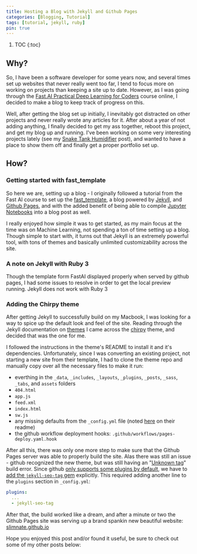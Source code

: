 ```yaml
---
title: Hosting a Blog with Jekyll and Github Pages
categories: [Blogging, Tutorial]
tags: [tutorial, jekyll, ruby]
pin: true
---
```

1. TOC
{:toc}

## Why?
So, I have been a software developer for some years now, and several times set up websites that never really went too far, I tend to focus more on working on projects than keeping a site up to date. However, as I was going through the [Fast.AI Practical Deep Learning for Coders](https://course.fast.ai/) course online, I decided to make a blog to keep track of progress on this.

Well, after getting the blog set up initially, I inevitably got distracted on other projects and never really wrote any articles for it. After about a year of not adding anything, I finally decided to get my ass together, reboot this project, and get my blog up and running. I've been working on some very interesting projects lately (see my [Snake Tank Humidifier](/2021/04/14/snake-tank-humidity-controller.html) post), and wanted to have a place to show them off and finally get a proper portfolio set up.

## How?

### Getting started with fast_template
So here we are, setting up a blog - I originally followed a tutorial from the Fast AI course to set up the [fast_template](https://www.fast.ai/2020/01/16/fast_template/), a blog powered by [Jekyll](https://jekyllrb.com/), and [Github Pages](https://pages.github.com/), and with the added benefit of being able to compile [Jupyter Notebooks](https://jupyter.org/) into a blog post as well.

I really enjoyed how simple it was to get started, as my main focus at the time was on Machine Learning, not spending a ton of time setting up a blog. Though simple to start with, it turns out that Jekyll is an extremely powerful tool, with tons of themes and basically unlimited customizability across the site.

### A note on Jekyll with Ruby 3
Though the template form FastAI displayed properly when served by github pages, I had some issues to resolve in order to get the local preview running. Jekyll does not work with Ruby 3 

### Adding the Chirpy theme
After getting Jekyll to successfully build on my Macbook, I was looking for a way to spice up the default look and feel of the site. Reading through the Jekyll documentation on [themes](https://jekyllrb.com/docs/themes/) I came across the [chirpy](https://github.com/cotes2020/jekyll-theme-chirpy) theme, and decided that was the one for me.

I followed the instructions in the theme's README to install it and it's dependencies. Unfortunately, since I was converting an existing project, not starting a new site from their template, I had to clone the theme repo and manually copy over all the necessary files to make it run:
- everthing in the `_data`, `_includes`, `_layouts`, `_plugins`, `_posts`, `_sass`, `_tabs`, and `assets` folders
- `404.html`
- `app.js`
- `feed.xml`
- `index.html`
- `sw.js`
- any missing defaults from the `_config.yml` file (noted [here](https://github.com/cotes2020/jekyll-theme-chirpy#configuration) on their readme)
- the github workflow deployment hooks: `.github/workflows/pages-deploy.yaml.hook`


After all this, there was only one more step to make sure that the Github Pages server was able to properly build the site. Alas there was still an issue - github recognized the new theme, but was still having an "[Unknown tag](https://docs.github.com/en/pages/setting-up-a-github-pages-site-with-jekyll/troubleshooting-jekyll-build-errors-for-github-pages-sites#unknown-tag-error)" build error. Since github [only supports some plugins by default](https://docs.github.com/en/pages/setting-up-a-github-pages-site-with-jekyll/about-github-pages-and-jekyll#plugins), we have to [add the `jekyll-seo-tag` gem](https://github.com/Starefossen/docker-github-pages/issues/16) explicitly. This required adding another line to the `plugins` section in `_config.yml`:

```yaml
plugins:
  ...
  - jekyll-seo-tag
```

After that, the build worked like a dream, and after a minute or two the Github Pages site was serving up a brand spankin new beautiful website: [slimnate.github.io](https://slimnate.github.io/)

Hope you enjoyed this post and/or found it useful, be sure to check out some of my other posts below: